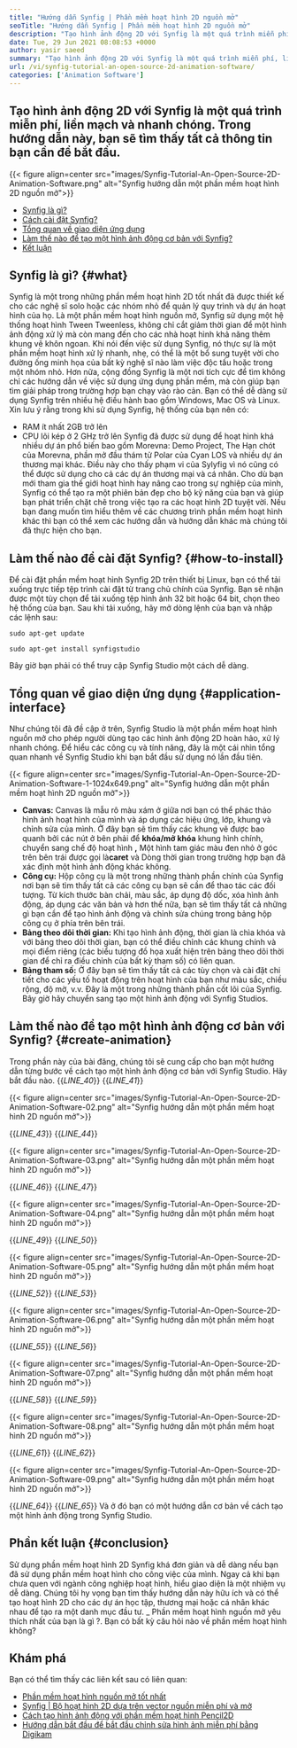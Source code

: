 ```yaml
---
title: "Hướng dẫn Synfig | Phần mềm hoạt hình 2D nguồn mở" 
seoTitle: "Hướng dẫn Synfig | Phần mềm hoạt hình 2D nguồn mở" 
description: "Tạo hình ảnh động 2D với Synfig là một quá trình miễn phí, liền mạch và nhanh chóng. Trong hướng dẫn này, bạn sẽ tìm thấy tất cả thông tin bạn cần để bắt đầu." 
date: Tue, 29 Jun 2021 08:08:53 +0000
author: yasir saeed
summary: "Tạo hình ảnh động 2D với Synfig là một quá trình miễn phí, liền mạch và nhanh chóng. Trong hướng dẫn này, bạn sẽ tìm thấy tất cả thông tin bạn cần để bắt đầu." 
url: /vi/synfig-tutorial-an-open-source-2d-animation-software/
categories: ['Animation Software']
---
```


## Tạo hình ảnh động 2D với Synfig là một quá trình miễn phí, liền mạch và nhanh chóng. Trong hướng dẫn này, bạn sẽ tìm thấy tất cả thông tin bạn cần để bắt đầu.

{{< figure align=center src="images/Synfig-Tutorial-An-Open-Source-2D-Animation-Software.png" alt="Synfig hướng dẫn một phần mềm hoạt hình 2D nguồn mở">}}

  * [Synfig là gì?][1]
  * [Cách cài đặt Synfig?][2]
  * [Tổng quan về giao diện ứng dụng][3]
  * [Làm thế nào để tạo một hình ảnh động cơ bản với Synfig?][4]
  * [Kết luận][5]

## Synfig là gì? {#what}

Synfig là một trong những phần mềm hoạt hình 2D tốt nhất đã được thiết kế cho các nghệ sĩ solo hoặc các nhóm nhỏ để quản lý quy trình và dự án hoạt hình của họ. Là một phần mềm hoạt hình nguồn mở, Synfig sử dụng một hệ thống hoạt hình Tween Tweenless, không chỉ cắt giảm thời gian để một hình ảnh động xử lý mà còn mang đến cho các nhà hoạt hình khả năng thêm khung vẽ khôn ngoan.
Khi nói đến việc sử dụng Synfig, nó thực sự là một phần mềm hoạt hình xử lý nhanh, nhẹ, có thể là một bổ sung tuyệt vời cho đường ống minh họa của bất kỳ nghệ sĩ nào làm việc độc tấu hoặc trong một nhóm nhỏ. Hơn nữa, cộng đồng Synfig là một nơi tích cực để tìm không chỉ các hướng dẫn về việc sử dụng ứng dụng phần mềm, mà còn giúp bạn tìm giải pháp trong trường hợp bạn chạy vào rào cản.
Bạn có thể dễ dàng sử dụng Synfig trên nhiều hệ điều hành bao gồm Windows, Mac OS và Linux. Xin lưu ý rằng trong khi sử dụng Synfig, hệ thống của bạn nên có:
  * RAM ít nhất 2GB trở lên
  * CPU lõi kép ở 2 GHz trở lên
Synfig đã được sử dụng để hoạt hình khá nhiều dự án phổ biến bao gồm Morevna: Demo Project, The Hạn chót của Morevna, phần mở đầu thám tử Polar của Cyan LOS và nhiều dự án thương mại khác. Điều này cho thấy phạm vi của Sylyfig vì nó cũng có thể được sử dụng cho cả các dự án thương mại và cá nhân. Cho dù bạn mới tham gia thế giới hoạt hình hay nâng cao trong sự nghiệp của mình, Synfig có thể tạo ra một phiên bản đẹp cho bộ kỹ năng của bạn và giúp bạn phát triển chặt chẽ trong việc tạo ra các hoạt hình 2D tuyệt vời. Nếu bạn đang muốn tìm hiểu thêm về các chương trình phần mềm hoạt hình khác thì bạn có thể xem các hướng dẫn và hướng dẫn khác mà chúng tôi đã thực hiện cho bạn.

## Làm thế nào để cài đặt Synfig? {#how-to-install}

Để cài đặt phần mềm hoạt hình Synfig 2D trên thiết bị Linux, bạn có thể tải xuống trực tiếp tệp trình cài đặt từ trang chủ chính của Synfig. Bạn sẽ nhận được một tùy chọn để tải xuống tệp hình ảnh 32 bit hoặc 64 bit, chọn theo hệ thống của bạn.
Sau khi tải xuống, hãy mở dòng lệnh của bạn và nhập các lệnh sau:
```
sudo apt-get update
```
```
sudo apt-get install synfigstudio
```
Bây giờ bạn phải có thể truy cập Synfig Studio một cách dễ dàng.

## Tổng quan về giao diện ứng dụng {#application-interface}

Như chúng tôi đã đề cập ở trên, Synfig Studio là một phần mềm hoạt hình nguồn mở cho phép người dùng tạo các hình ảnh động 2D hoàn hảo, xử lý nhanh chóng. Để hiểu các công cụ và tính năng, đây là một cái nhìn tổng quan nhanh về Synfig Studio khi bạn bắt đầu sử dụng nó lần đầu tiên.

{{< figure align=center src="images/Synfig-Tutorial-An-Open-Source-2D-Animation-Software-1-1024x649.png" alt="Synfig hướng dẫn một phần mềm hoạt hình 2D nguồn mở">}}

* **Canvas:** Canvas là mẫu rô màu xám ở giữa nơi bạn có thể phác thảo hình ảnh hoạt hình của mình và áp dụng các hiệu ứng, lớp, khung và chỉnh sửa của mình. Ở đây bạn sẽ tìm thấy các khung vẽ được bao quanh bởi các nút ở bên phải để **khóa/mở khóa** khung hình chính, chuyển sang chế độ hoạt hình **,** Một hình tam giác màu đen nhỏ ở góc trên bên trái được gọi là**caret** và Dòng thời gian trong trường hợp bạn đã xác định một hình ảnh động khác không.
* **Công cụ:**  Hộp công cụ là một trong những thành phần chính của Synfig nơi bạn sẽ tìm thấy tất cả các công cụ bạn sẽ cần để thao tác các đối tượng. Từ kích thước bàn chải, màu sắc, áp dụng độ dốc, xóa hình ảnh động, áp dụng các văn bản và hơn thế nữa, bạn sẽ tìm thấy tất cả những gì bạn cần để tạo hình ảnh động và chỉnh sửa chúng trong bảng hộp công cụ ở phía trên bên trái.
* **Bảng theo dõi thời gian:**  Khi tạo hình ảnh động, thời gian là chìa khóa và với bảng theo dõi thời gian, bạn có thể điều chỉnh các khung chính và mọi điểm riêng (các biểu tượng đồ họa xuất hiện trên bảng theo dõi thời gian để chỉ ra điều chỉnh của bất kỳ tham số) có liên quan.
* **Bảng tham số:**  Ở đây bạn sẽ tìm thấy tất cả các tùy chọn và cài đặt chi tiết cho các yếu tố hoạt động trên hoạt hình của bạn như màu sắc, chiều rộng, độ mờ, v.v. Đây là một trong những thành phần cốt lõi của Synfig.
Bây giờ hãy chuyển sang tạo một hình ảnh động với Synfig Studios.

## Làm thế nào để tạo một hình ảnh động cơ bản với Synfig? {#create-animation}

Trong phần này của bài đăng, chúng tôi sẽ cung cấp cho bạn một hướng dẫn từng bước về cách tạo một hình ảnh động cơ bản với Synfig Studio. Hãy bắt đầu nào.
{{_LINE_40_}}
{{_LINE_41_}}

{{< figure align=center src="images/Synfig-Tutorial-An-Open-Source-2D-Animation-Software-02.png" alt="Synfig hướng dẫn một phần mềm hoạt hình 2D nguồn mở">}}

{{_LINE_43_}}
{{_LINE_44_}}

{{< figure align=center src="images/Synfig-Tutorial-An-Open-Source-2D-Animation-Software-03.png" alt="Synfig hướng dẫn một phần mềm hoạt hình 2D nguồn mở">}}

{{_LINE_46_}}
{{_LINE_47_}}

{{< figure align=center src="images/Synfig-Tutorial-An-Open-Source-2D-Animation-Software-04.png" alt="Synfig hướng dẫn một phần mềm hoạt hình 2D nguồn mở">}}

{{_LINE_49_}}
{{_LINE_50_}}

{{< figure align=center src="images/Synfig-Tutorial-An-Open-Source-2D-Animation-Software-05.png" alt="Synfig hướng dẫn một phần mềm hoạt hình 2D nguồn mở">}}

{{_LINE_52_}}
{{_LINE_53_}}

{{< figure align=center src="images/Synfig-Tutorial-An-Open-Source-2D-Animation-Software-06.png" alt="Synfig hướng dẫn một phần mềm hoạt hình 2D nguồn mở">}}

{{_LINE_55_}}
{{_LINE_56_}}

{{< figure align=center src="images/Synfig-Tutorial-An-Open-Source-2D-Animation-Software-07.png" alt="Synfig hướng dẫn một phần mềm hoạt hình 2D nguồn mở">}}

{{_LINE_58_}}
{{_LINE_59_}}

{{< figure align=center src="images/Synfig-Tutorial-An-Open-Source-2D-Animation-Software-08.png" alt="Synfig hướng dẫn một phần mềm hoạt hình 2D nguồn mở">}}

{{_LINE_61_}}
{{_LINE_62_}}

{{< figure align=center src="images/Synfig-Tutorial-An-Open-Source-2D-Animation-Software-09.png" alt="Synfig hướng dẫn một phần mềm hoạt hình 2D nguồn mở">}}

{{_LINE_64_}}
{{_LINE_65_}}
Và ở đó bạn có một hướng dẫn cơ bản về cách tạo một hình ảnh động trong Synfig Studio.

## Phần kết luận {#conclusion}

Sử dụng phần mềm hoạt hình 2D Synfig khá đơn giản và dễ dàng nếu bạn đã sử dụng phần mềm hoạt hình cho công việc của mình. Ngay cả khi bạn chưa quen với ngành công nghiệp hoạt hình, hiểu giao diện là một nhiệm vụ dễ dàng. Chúng tôi hy vọng bạn tìm thấy hướng dẫn này hữu ích và có thể tạo hoạt hình 2D cho các dự án học tập, thương mại hoặc cá nhân khác nhau để tạo ra một danh mục đầu tư.
_ Phần mềm hoạt hình nguồn mở yêu thích nhất của bạn là gì ?. Bạn có bất kỳ câu hỏi nào về phần mềm hoạt hình không?

## Khám phá
Bạn có thể tìm thấy các liên kết sau có liên quan:
  * [Phần mềm hoạt hình nguồn mở tốt nhất][7]
  * [Synfig | Bộ hoạt hình 2D dựa trên vector nguồn miễn phí và mở][8]
  * [Cách tạo hình ảnh động với phần mềm hoạt hình Pencil2D][9]
  * [Hướng dẫn bắt đầu để bắt đầu chỉnh sửa hình ảnh miễn phí bằng Digikam][10]



[1]: #what
[2]: #how-to-install
[3]: #application-interfae
[4]: #create-animation
[5]: #conclusion
[6]: mailto:yasir.saeed@aspose.com
[7]: https://products.containerize.com/animation-software/
[8]: https://products.containerize.com/animation-software/synfig/
[9]: https://blog.containerize.com/animation-software/how-to-create-animations-with-pencil2d-animation-software/
[10]: https://blog.containerize.com/animation-software/beginners-guide-to-start-free-image-editing-using-digikam/
